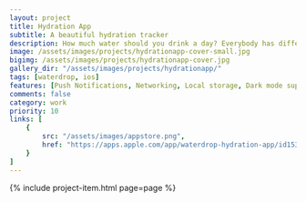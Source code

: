 ```yaml
---
layout: project
title: Hydration App
subtitle: A beautiful hydration tracker
description: How much water should you drink a day? Everybody has different needs. The app helps you establish your personal hydration goals and daily targets, and make sure that drinking water becomes second nature. It includes level progression and achievements for motivation, reminders to reach the daily goal, newsfeed to stay up-to-date, and statistics to see a quick overview of your drinking habits. And the cherry on top - it connects to LUCY Smart Cap, so every sip is logged automatically with no effort.
image: /assets/images/projects/hydrationapp-cover-small.jpg
bigimg: /assets/images/projects/hydrationapp-cover.jpg
gallery_dir: "/assets/images/projects/hydrationapp/"
tags: [waterdrop, ios]
features: [Push Notifications, Networking, Local storage, Dark mode support, BLE, Charts]
comments: false
category: work
priority: 10
links: [
    {
        src: "/assets/images/appstore.png",
        href: "https://apps.apple.com/app/waterdrop-hydration-app/id1535002336"
    }
]
---
```


{% include project-item.html page=page %}